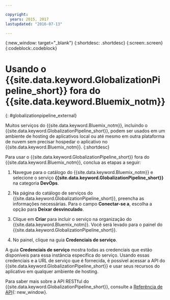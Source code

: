 ```yaml
---

copyright:
  years: 2015, 2017
lastupdated: "2016-07-13"

---
```


{:new_window: target="_blank"}
{:shortdesc: .shortdesc}
{:screen:.screen}
{:codeblock:.codeblock}

# Usando o {{site.data.keyword.GlobalizationPipeline_short}} fora do {{site.data.keyword.Bluemix_notm}}
{: #globalizationpipeline_external}


Muitos serviços do {{site.data.keyword.Bluemix_notm}}, incluindo o {{site.data.keyword.GlobalizationPipeline_short}}, podem ser usados em um ambiente de hosting de aplicativos local ou até mesmo em outra plataforma de nuvem sem precisar hospedar o aplicativo no {{site.data.keyword.Bluemix_notm}}.
{:shortdesc}

Para usar o {{site.data.keyword.GlobalizationPipeline_short}} fora do {{site.data.keyword.Bluemix_notm}}, conclua as etapas a seguir:

1. Navegue para o catálogo do {{site.data.keyword.Bluemix_notm}} e selecione o serviço **{{site.data.keyword.GlobalizationPipeline_short}}** na categoria **DevOps**.

2. Na página do catálogo de serviços do {{site.data.keyword.GlobalizationPipeline_short}}, preencha as informações necessárias.  Para o campo **Conectar-se a**, escolha a opção para **Deixar desvinculado**.

3. Clique em **Criar** para incluir o serviço na organização do {{site.data.keyword.Bluemix_notm}}.  Você será levado para o painel do {{site.data.keyword.GlobalizationPipeline_short}}.

4. No painel, clique na guia **Credenciais de serviço**.  

A guia **Credenciais de serviço** mostra todas as credenciais que estão disponíveis para essa instância específica do serviço.  Usando essas credenciais e a URL de serviço que é fornecida, é possível acessar a API do {{site.data.keyword.GlobalizationPipeline_short}} e usar seus recursos do aplicativo em qualquer ambiente de hosting.

Para saber mais sobre a API RESTful do {{site.data.keyword.GlobalizationPipeline_short}}, consulte a [Referência de API](https://gp-rest.ng.bluemix.net/translate/swagger/index.html){: new_window}.
